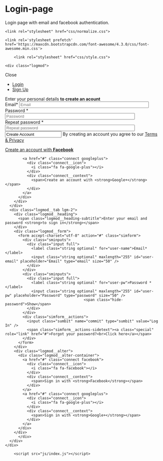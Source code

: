 # Login-page
Login page with email and facebook authentication.
<!DOCTYPE html>
<html >
  <head>
    <meta charset="UTF-8">
    <title>Login/Sign-In</title>
    
    
    <link rel="stylesheet" href="css/normalize.css">

    <link rel='stylesheet prefetch' href='https://maxcdn.bootstrapcdn.com/font-awesome/4.3.0/css/font-awesome.min.css'>

        <link rel="stylesheet" href="css/style.css">

    
    
    
  </head>

  <body>

    <div class="logmod">
  <div class="logmod__wrapper">
    <span class="logmod__close">Close</span>
    <div class="logmod__container">
      <ul class="logmod__tabs">
        <li data-tabtar="lgm-2"><a href="#">Login</a></li>
        <li data-tabtar="lgm-1"><a href="#">Sign Up</a></li>
      </ul>
      <div class="logmod__tab-wrapper">
      <div class="logmod__tab lgm-1">
        <div class="logmod__heading">
          <span class="logmod__heading-subtitle">Enter your personal details <strong>to create an acount</strong></span>
        </div>
        <div class="logmod__form">
          <form accept-charset="utf-8" action="#" class="simform">
            <div class="sminputs">
              <div class="input full">
                <label class="string optional" for="user-name">Email*</label>
                <input class="string optional" maxlength="255" id="user-email" placeholder="Email" type="email" size="50" />
              </div>
            </div>
            <div class="sminputs">
              <div class="input string optional">
                <label class="string optional" for="user-pw">Password *</label>
                <input class="string optional" maxlength="255" id="user-pw" placeholder="Password" type="text" size="50" />
              </div>
              <div class="input string optional">
                <label class="string optional" for="user-pw-repeat">Repeat password *</label>
                <input class="string optional" maxlength="255" id="user-pw-repeat" placeholder="Repeat password" type="text" size="50" />
              </div>
            </div>
            <div class="simform__actions">
              <input class="sumbit" name="commit" type="sumbit" value="Create Account" />
              <span class="simform__actions-sidetext">By creating an account you agree to our <a class="special" href="#" target="_blank" role="link">Terms & Privacy</a></span>
            </div> 
          </form>
        </div> 
        <div class="logmod__alter">
          <div class="logmod__alter-container">
            <a href="#" class="connect facebook">
              <div class="connect__icon">
                <i class="fa fa-facebook"></i>
              </div>
              <div class="connect__context">
                <span>Create an account with <strong>Facebook</strong></span>
              </div>
            </a>
              
            <a href="#" class="connect googleplus">
              <div class="connect__icon">
                <i class="fa fa-google-plus"></i>
              </div>
              <div class="connect__context">
                <span>Create an account with <strong>Google+</strong></span>
              </div>
            </a>
          </div>
        </div>
      </div>
      <div class="logmod__tab lgm-2">
        <div class="logmod__heading">
          <span class="logmod__heading-subtitle">Enter your email and password <strong>to sign in</strong></span>
        </div> 
        <div class="logmod__form">
          <form accept-charset="utf-8" action="#" class="simform">
            <div class="sminputs">
              <div class="input full">
                <label class="string optional" for="user-name">Email*</label>
                <input class="string optional" maxlength="255" id="user-email" placeholder="Email" type="email" size="50" />
              </div>
            </div>
            <div class="sminputs">
              <div class="input full">
                <label class="string optional" for="user-pw">Password *</label>
                <input class="string optional" maxlength="255" id="user-pw" placeholder="Password" type="password" size="50" />
                						<span class="hide-password">Show</span>
              </div>
            </div>
            <div class="simform__actions">
              <input class="sumbit" name="commit" type="sumbit" value="Log In" />
              <span class="simform__actions-sidetext"><a class="special" role="link" href="#">Forgot your password?<br>Click here</a></span>
            </div> 
          </form>
        </div> 
        <div class="logmod__alter">
          <div class="logmod__alter-container">
            <a href="#" class="connect facebook">
              <div class="connect__icon">
                <i class="fa fa-facebook"></i>
              </div>
              <div class="connect__context">
                <span>Sign in with <strong>Facebook</strong></span>
              </div>
            </a>
            <a href="#" class="connect googleplus">
              <div class="connect__icon">
                <i class="fa fa-google-plus"></i>
              </div>
              <div class="connect__context">
                <span>Sign in with <strong>Google+</strong></span>
              </div>
            </a>
          </div>
        </div>
          </div>
      </div>
    </div>
  </div>
</div>
    <script src='https://cdnjs.cloudflare.com/ajax/libs/jquery/2.1.3/jquery.min.js'></script>

        <script src="js/index.js"></script>

    
    
    
  </body>
</html>
